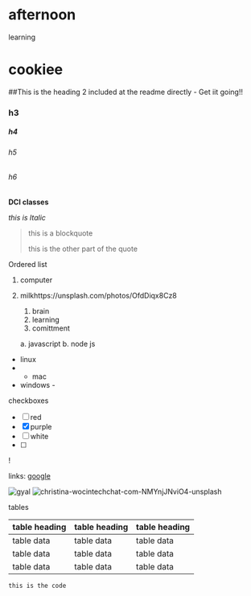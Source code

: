 # afternoon
learning
# cookiee

##This is the heading 2 included at the readme directly - Get iit going!!

### h3

##### h4

###### h5

###### h6

**DCI classes**

_this is Italic_

> this is a blockquote 
>
> this is the other part of the quote

Ordered list
1. computer
2. milkhttps://unsplash.com/photos/OfdDiqx8Cz8

   1. brain
   2. learning
   3. comittment
   
    a. javascript
   b. node js
   
- linux
- - mac
- windows -

checkboxes
- [ ] red
- [x] purple
- [ ] white
- [ ] 
!

links:
[google](https:google.com)

![gyal](https://upload.)
![christina-wocintechchat-com-NMYnjJNviO4-unsplash](https://user-images.githubusercontent.com/79047179/129035855-d6592258-e1f3-4de6-b309-6a42b04e8734.jpg)


tables

| table heading | table heading | table heading |
| ------------- | ------------- | ------------- |
| table data    | table data    | table data    |
| table data    | table data    | table data    |
| table data    | table data    | table data    |



``` this is the code ```




